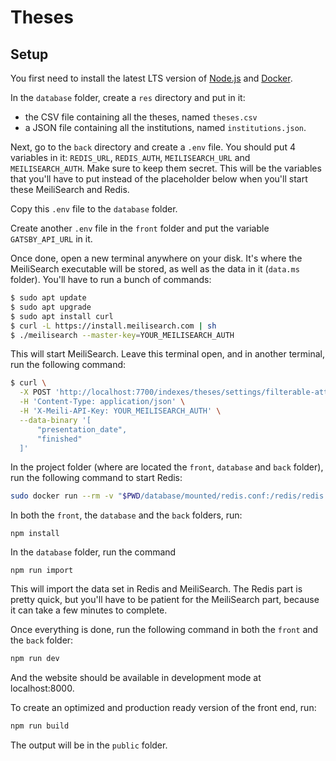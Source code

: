 # Theses

## Setup

You first need to install the latest LTS version of [Node.js](https://nodejs.org/en/) and [Docker](https://docs.docker.com/get-docker/).

In the `database` folder, create a `res` directory and put in it:
- the CSV file containing all the theses, named `theses.csv`
- a JSON file containing all the institutions, named `institutions.json`.

Next, go to the `back` directory and create a `.env` file. You should put 4 variables in it: `REDIS_URL`, `REDIS_AUTH`, `MEILISEARCH_URL` and `MEILISEARCH_AUTH`. Make sure to keep them secret. This will be the variables that you'll have to put instead of the placeholder below when you'll start these MeiliSearch and Redis.

Copy this `.env` file to the `database` folder.

Create another `.env` file in the `front` folder and put the variable `GATSBY_API_URL` in it.

Once done, open a new terminal anywhere on your disk. It's where the MeiliSearch executable will be stored, as well as the data in it (`data.ms` folder). You'll have to run a bunch of commands:

```bash
$ sudo apt update
$ sudo apt upgrade
$ sudo apt install curl
$ curl -L https://install.meilisearch.com | sh
$ ./meilisearch --master-key=YOUR_MEILISEARCH_AUTH
```

This will start MeiliSearch. Leave this terminal open, and in another terminal, run the following command:

```bash
$ curl \
  -X POST 'http://localhost:7700/indexes/theses/settings/filterable-attributes' \
  -H 'Content-Type: application/json' \
  -H 'X-Meili-API-Key: YOUR_MEILISEARCH_AUTH' \
  --data-binary '[
      "presentation_date",
      "finished"
  ]'
```

In the project folder (where are located the `front`, `database` and `back` folder), run the following command to start Redis:

```bash
sudo docker run --rm -v "$PWD/database/mounted/redis.conf:/redis/redis.conf" -v "$PWD/database/mounted:/data" -p 6379:6379 --name redis-theses redislabs/rejson:latest redis-server /redis/redis.conf --requirepass YOUR_REDIS_AUTH
```

In both the `front`, the `database` and the `back` folders, run:
```
npm install
```

In the `database` folder, run the command
```
npm run import
```

This will import the data set in Redis and MeiliSearch. The Redis part is pretty quick, but you'll have to be patient for the MeiliSearch part, because it can take a few minutes to complete.

Once everything is done, run the following command in both the `front` and the `back` folder:

```bash
npm run dev
```

And the website should be available in development mode at localhost:8000.

To create an optimized and production ready version of the front end, run:

```bash
npm run build
```

The output will be in the `public` folder.